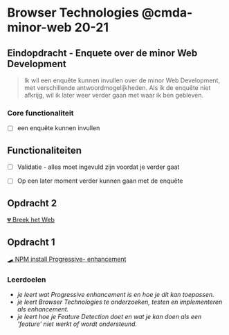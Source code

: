 # Browser Technologies @cmda-minor-web 20-21 

## Eindopdracht - Enquete over de minor Web Development

> Ik wil een enquête kunnen invullen over de minor Web Development, met verschillende antwoordmogelijkheden. Als ik de enquête niet afkrijg, wil ik later weer verder gaan met waar ik ben gebleven.

### Core functionaliteit
- [ ] een enquête kunnen invullen

## Functionaliteiten
- [ ] Validatie - alles moet ingevuld zijn voordat je verder gaat
- [ ] Op een later moment verder kunnen gaan met de enquête



## Opdracht 2
[💔 Breek het Web](https://github.com/AllyssaA/browser-technologies-2122/wiki/Opdracht-2)

## Opdracht 1
[🛹 NPM install Progressive- enhancement](https://allyssaa.github.io/browser-technologies-2122/opdrachten/)




### Leerdoelen
* _je leert wat Progressive enhancement is en hoe je dit kan toepassen._
* _je leert Browser Technologies te onderzoeken, testen en implementeren als enhancement._
* _je leert hoe je Feature Detection doet en wat je kan doen als een 'feature' niet werkt of wordt ondersteund._
